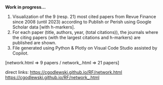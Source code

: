 
**Work in progress...**

 1. Visualization of the 9 (resp. 21) most cited papers from Revue Finance since 2008 (until 2023) according to Publish or Perish using Google Scholar data [with h-markers]. 
 2. For each paper (title, authors, year, (total citations)), the journals where the citing papers (with the largest citations and h-markers) are published are shown. 
 3. File generated using Python & Plotly on Visual Code Studio assisted by Copilot.
    
 [network.html => 9 papers / network_.html => 21 papers]

 direct links: 
 https://cgodlewski.github.io/RF/network.html
 https://cgodlewski.github.io/RF/network_.html
